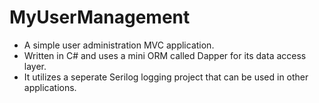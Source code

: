 # MyUserManagement
* A simple user administration MVC application. 
* Written in C# and uses a mini ORM called Dapper for its data access layer. 
* It utilizes a seperate Serilog logging project that can be used in other applications.
